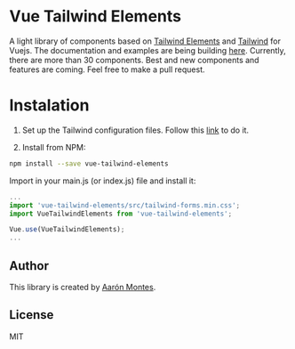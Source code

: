 # Vue Tailwind Elements
A light library of components based on [Tailwind Elements](https://tailwind-elements.com/) and [Tailwind](https://tailwindcss.com/) for Vuejs.
The documentation and examples are being building [here](https://vue-tailwind-elements.netlify.app/). Currently, there are more than 30 components. Best and new components and features are coming. Feel free to make a pull request.

# Instalation

1. Set up the Tailwind configuration files. Follow this [link](https://tailwindcss.com/docs/installation/using-postcss) to do it.

2. Install from NPM:  
```bash
npm install --save vue-tailwind-elements
```
Import in your main.js (or index.js) file and install it:

```javascript
...
import 'vue-tailwind-elements/src/tailwind-forms.min.css';
import VueTailwindElements from 'vue-tailwind-elements';

Vue.use(VueTailwindElements);
...
```

<!-- Nuxt:
Put the last configuration into a plugin file and the use it into the nuxt.config.js file like this:

```javascript
...
  plugins: [
    '~/plugins/vue-tailwind-elements.js'
  ],
... -->

## Author

This library is created by [Aarón Montes](https://ajomuch92.site/ "Aarón Montes").

## License
MIT